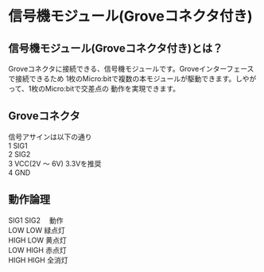 # 信号機モジュール(Groveコネクタ付き)
## 信号機モジュール(Groveコネクタ付き)とは？

Groveコネクタに接続できる、信号機モジュールです。Groveインターフェースで接続できるため
1枚のMicro:bitで複数の本モジュールが駆動できます。しやがって、1枚のMicro:bitで交差点の
動作を実現できます。


## Groveコネクタ
信号アサインは以下の通り  
1 SIG1  
2 SIG2   
3 VCC(2V ～ 6V) 3.3Vを推奨  
4 GND  

## 動作論理　
SIG1   SIG2  　動作  
LOW    LOW      緑点灯  
HIGH   LOW      黄点灯  
LOW    HIGH     赤点灯  
HIGH   HIGH     全消灯  


